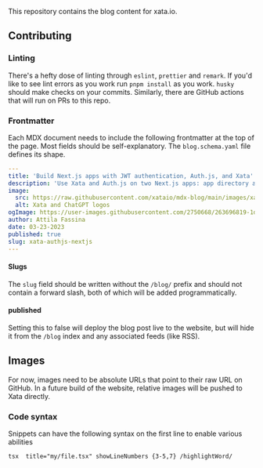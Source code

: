This repository contains the blog content for xata.io.

## Contributing

### Linting

There's a hefty dose of linting through `eslint`, `prettier` and `remark`. If you'd like to see lint errors as you work run `pnpm install` as you work. `husky` should make checks on your commits. Similarly, there are GitHub actions that will run on PRs to this repo.

### Frontmatter

Each MDX document needs to include the following frontmatter at the top of the page. Most fields should be self-explanatory. The `blog.schema.yaml` file defines its shape.

```yaml
---
title: 'Build Next.js apps with JWT authentication, Auth.js, and Xata'
description: 'Use Xata and Auth․js on two Next․js apps: app directory and pages directory.'
image:
  src: https://raw.githubusercontent.com/xataio/mdx-blog/main/images/xata-authjs-nextjs.png
  alt: Xata and ChatGPT logos
ogImage: https://user-images.githubusercontent.com/2750668/263696819-1d1c6978-4095-4442-ba6b-cd07c988c14a.jpg
author: Attila Fassina
date: 03-23-2023
published: true
slug: xata-authjs-nextjs
---
```

#### Slugs

The `slug` field should be written without the `/blog/` prefix and should not contain a forward slash, both of which will be added programmatically.

#### published

Setting this to false will deploy the blog post live to the website, but will hide it from the `/blog` index and any associated feeds (like RSS).

## Images

For now, images need to be absolute URLs that point to their raw URL on GitHub. In a future build of the website, relative images will be pushed to Xata directly.

### Code syntax

Snippets can have the following syntax on the first line to enable various abilities

    tsx  title="my/file.tsx" showLineNumbers {3-5,7} /highlightWord/
